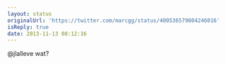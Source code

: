 ```yaml
---
layout: status
originalUrl: 'https://twitter.com/marcgg/status/400536579804246016'
isReply: true
date: 2013-11-13 08:12:16
---
```


@jlalleve wat?
